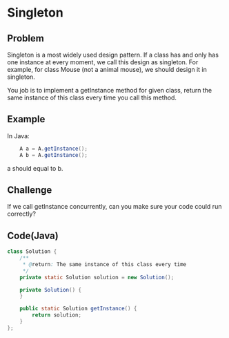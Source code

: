 # Singleton

## Problem

Singleton is a most widely used design pattern. If a class has and only has one instance at every moment, we call this design as singleton. For example, for class Mouse (not a animal mouse), we should design it in singleton.

You job is to implement a getInstance method for given class, return the same instance of this class every time you call this method.

## Example

In Java:

```java
    A a = A.getInstance();
    A b = A.getInstance();
```

a should equal to b.

## Challenge

If we call getInstance concurrently, can you make sure your code could run correctly?

## Code(Java)

```java
class Solution {
    /**
     * @return: The same instance of this class every time
     */
    private static Solution solution = new Solution();

    private Solution() {
    }

    public static Solution getInstance() {
        return solution;
    }
};
```
